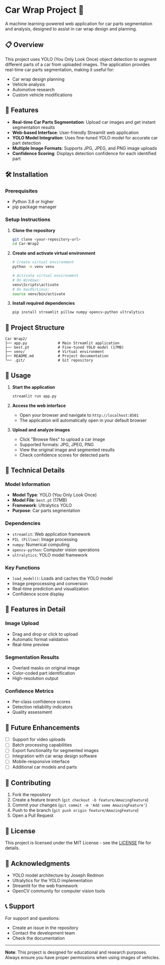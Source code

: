 # Car Wrap Project 🚗

A machine learning-powered web application for car parts segmentation and analysis, designed to assist in car wrap design and planning.

## 📋 Overview

This project uses YOLO (You Only Look Once) object detection to segment different parts of a car from uploaded images. The application provides real-time car parts segmentation, making it useful for:

- Car wrap design planning
- Vehicle analysis
- Automotive research
- Custom vehicle modifications

## 🚀 Features

- **Real-time Car Parts Segmentation**: Upload car images and get instant segmentation results
- **Web-based Interface**: User-friendly Streamlit web application
- **YOLO Model Integration**: Uses fine-tuned YOLO model for accurate car part detection
- **Multiple Image Formats**: Supports JPG, JPEG, and PNG image uploads
- **Confidence Scoring**: Displays detection confidence for each identified part

## 🛠️ Installation

### Prerequisites

- Python 3.8 or higher
- pip package manager

### Setup Instructions

1. **Clone the repository**
   ```bash
   git clone <your-repository-url>
   cd Car-Wrap2
   ```

2. **Create and activate virtual environment**
   ```bash
   # Create virtual environment
   python -m venv venv
   
   # Activate virtual environment
   # On Windows:
   venv\Scripts\activate
   # On macOS/Linux:
   source venv/bin/activate
   ```

3. **Install required dependencies**
   ```bash
   pip install streamlit pillow numpy opencv-python ultralytics
   ```

## 📁 Project Structure

```
Car Wrap2/
├── app.py              # Main Streamlit application
├── best.pt             # Fine-tuned YOLO model (17MB)
├── venv/               # Virtual environment
├── README.md           # Project documentation
└── .git/               # Git repository
```

## 🎯 Usage

1. **Start the application**
   ```bash
   streamlit run app.py
   ```

2. **Access the web interface**
   - Open your browser and navigate to `http://localhost:8501`
   - The application will automatically open in your default browser

3. **Upload and analyze images**
   - Click "Browse files" to upload a car image
   - Supported formats: JPG, JPEG, PNG
   - View the original image and segmented results
   - Check confidence scores for detected parts

## 🔧 Technical Details

### Model Information
- **Model Type**: YOLO (You Only Look Once)
- **Model File**: `best.pt` (17MB)
- **Framework**: Ultralytics YOLO
- **Purpose**: Car parts segmentation

### Dependencies
- `streamlit`: Web application framework
- `PIL (Pillow)`: Image processing
- `numpy`: Numerical computing
- `opencv-python`: Computer vision operations
- `ultralytics`: YOLO model framework

### Key Functions
- `load_model()`: Loads and caches the YOLO model
- Image preprocessing and conversion
- Real-time prediction and visualization
- Confidence score display

## 🎨 Features in Detail

### Image Upload
- Drag and drop or click to upload
- Automatic format validation
- Real-time preview

### Segmentation Results
- Overlaid masks on original image
- Color-coded part identification
- High-resolution output

### Confidence Metrics
- Per-class confidence scores
- Detection reliability indicators
- Quality assessment

## 🔮 Future Enhancements

- [ ] Support for video uploads
- [ ] Batch processing capabilities
- [ ] Export functionality for segmented images
- [ ] Integration with car wrap design software
- [ ] Mobile-responsive interface
- [ ] Additional car models and parts

## 🤝 Contributing

1. Fork the repository
2. Create a feature branch (`git checkout -b feature/AmazingFeature`)
3. Commit your changes (`git commit -m 'Add some AmazingFeature'`)
4. Push to the branch (`git push origin feature/AmazingFeature`)
5. Open a Pull Request

## 📝 License

This project is licensed under the MIT License - see the [LICENSE](LICENSE) file for details.

## 🙏 Acknowledgments

- YOLO model architecture by Joseph Redmon
- Ultralytics for the YOLO implementation
- Streamlit for the web framework
- OpenCV community for computer vision tools

## 📞 Support

For support and questions:
- Create an issue in the repository
- Contact the development team
- Check the documentation

---

**Note**: This project is designed for educational and research purposes. Always ensure you have proper permissions when using images of vehicles. 